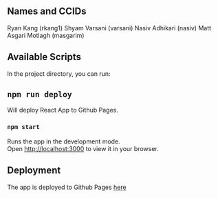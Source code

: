 ## Names and CCIDs
Ryan Kang (rkang1)
Shyam Varsani (varsani)
Nasiv Adhikari (nasiv)
Matt Asgari Motlagh (masgarim)

## Available Scripts

In the project directory, you can run:

## `npm run deploy`
Will deploy React App to Github Pages.


### `npm start`

Runs the app in the development mode.\
Open [http://localhost:3000](http://localhost:3000) to view it in your browser.


## Deployment
The app is deployed to Github Pages [here](https://uofa-hci-course.github.io/pjkt3-kangxi11)

